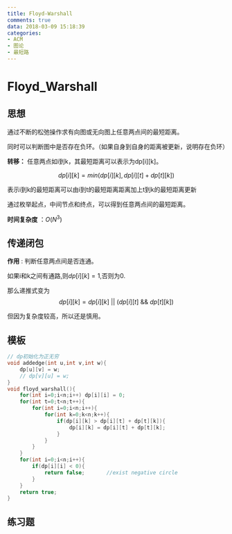 ```yaml
---
title: Floyd-Warshall
comments: true
data: 2018-03-09 15:18:39
categories:
- ACM
- 图论
- 最短路
---
```


# Floyd_Warshall
## 思想


通过不断的松弛操作求有向图或无向图上任意两点间的最短距离。

同时可以判断图中是否存在负环。（如果自身到自身的距离被更新，说明存在负环）

**转移：** 任意两点如i到k，其最短距离可以表示为dp[i][k]。

$$dp[i][k] = min(dp[i][k], dp[i][t] + dp[t][k])$$

表示i到k的最短距离可以由i到t的最短距离距离加上t到k的最短距离更新

通过枚举起点，中间节点和终点，可以得到任意两点间的最短距离。

**时间复杂度** ：$O(N^3)$

<!--more-->

## 传递闭包

**作用** : 判断任意两点间是否连通。

如果i和k之间有通路,则$dp[i][k] = 1$,否则为0.

那么递推式变为
$$dp[i][k] = dp[i][k]\  ||\  (dp[i][t]\  \&\&\  dp[t][k])$$

但因为复杂度较高，所以还是慎用。

## 模板
```cpp
// dp初始化为正无穷
void addedge(int u,int v,int w){
    dp[u][v] = w;
    // dp[v][u] = w;
}
void floyd_warshall(){
    for(int i=0;i<n;i++) dp[i][i] = 0;
    for(int t=0;t<n;t++){
        for(int i=0;i<n;i++){
            for(int k=0;k<n;k++){
                if(dp[i][k] > dp[i][t] + dp[t][k]){
                    dp[i][k] = dp[i][t] + dp[t][k];
                }
            }
        }
    }
    for(int i=0;i<n;i++){
        if(dp[i][i] < 0){
            return false;       //exist negative circle
        }
    }
    return true;
}
```

## 练习题
